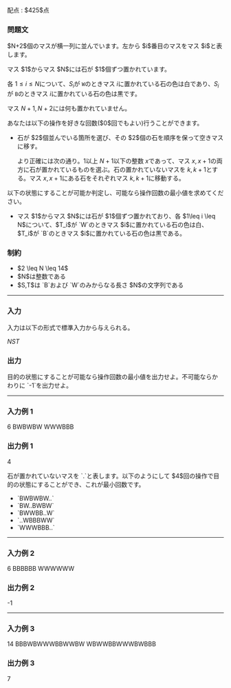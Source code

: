 
<div>

<span>

<span>

<p>
配点 : $425$点
</p>

<div>

<section>

### **問題文**

<p>
$N+2$個のマスが横一列に並んでいます。左から $i$番目のマスをマス $i$と表します。
</p>

<p>
マス $1$からマス $N$には石が $1$個ずつ置かれています。

各 $1\leq i \leq N$について、$S_i$が `W`のときマス $i$に置かれている石の色は白であり、$S_i$が `B`のときマス $i$に置かれている石の色は黒です。

マス $N+1,N+2$には何も置かれていません。
</p>

<p>
あなたは以下の操作を好きな回数($0$回でもよい)行うことができます。
</p>

<ul>

<li>
石が $2$個並んでいる箇所を選び、その $2$個の石を順序を保って空きマスに移す。

より正確には次の通り。$1$以上 $N+1$以下の整数 $x$であって、マス $x,x+1$の両方に石が置かれているものを選ぶ。石の置かれていないマスを $k,k+1$とする。マス $x,x+1$にある石をそれぞれマス $k,k+1$に移動する。
</li>

</ul>

<p>
以下の状態にすることが可能か判定し、可能なら操作回数の最小値を求めてください。
</p>

<ul>

<li>
マス $1$からマス $N$には石が $1$個ずつ置かれており、各 $1\leq i \leq N$について、$T_i$が `W`のときマス $i$に置かれている石の色は白、$T_i$が `B`のときマス $i$に置かれている石の色は黒である。
</li>

</ul>

</section>

</div>

<div>

<section>

### **制約**

<ul>

<li>
$2 \leq N \leq 14$
</li>

<li>
$N$は整数である
</li>

<li>
$S,T$は `B`および `W`のみからなる長さ $N$の文字列である
</li>

</ul>

</section>

</div>

---

<div>

<div>

<section>

### **入力**

<p>
入力は以下の形式で標準入力から与えられる。
</p>

<div>

$N$$S$$T$
</div>

</section>

</div>

<div>

<section>

### **出力**

<p>
目的の状態にすることが可能なら操作回数の最小値を出力せよ。不可能ならかわりに `-1`を出力せよ。
</p>

</section>

</div>

</div>

---

<div>

<section>

### **入力例 1**

<div>

6
BWBWBW
WWWBBB

</div>

</section>

</div>

<div>

<section>

### **出力例 1**

<div>

4

</div>

<p>
石が置かれていないマスを `.`と表します。以下のようにして $4$回の操作で目的の状態にすることができ、これが最小回数です。
</p>

<ul>

<li>
`BWBWBW..`
</li>

<li>
`BW..BWBW`
</li>

<li>
`BWWBB..W`
</li>

<li>
`..WBBBWW`
</li>

<li>
`WWWBBB..`
</li>

</ul>

</section>

</div>

---

<div>

<section>

### **入力例 2**

<div>

6
BBBBBB
WWWWWW

</div>

</section>

</div>

<div>

<section>

### **出力例 2**

<div>

-1

</div>

</section>

</div>

---

<div>

<section>

### **入力例 3**

<div>

14
BBBWBWWWBBWWBW
WBWWBBWWWBWBBB

</div>

</section>

</div>

<div>

<section>

### **出力例 3**

<div>

7

</div>

</section>

</div>

</span>

</span>

</div>
